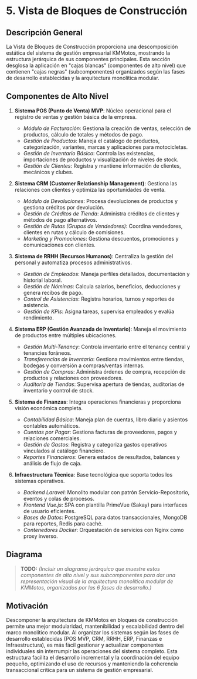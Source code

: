 # 5. Vista de Bloques de Construcción

## Descripción General

La Vista de Bloques de Construcción proporciona una descomposición estática del sistema de gestión empresarial KMMotos, mostrando la estructura jerárquica de sus componentes principales. Esta sección desglosa la aplicación en "cajas blancas" (componentes de alto nivel) que contienen "cajas negras" (subcomponentes) organizados según las fases de desarrollo establecidas y la arquitectura monolítica modular.

## Componentes de Alto Nivel

1. **Sistema POS (Punto de Venta) MVP**: Núcleo operacional para el registro de ventas y gestión básica de la empresa.
   - *Módulo de Facturación*: Gestiona la creación de ventas, selección de productos, cálculo de totales y métodos de pago.
   - *Gestión de Productos*: Maneja el catálogo de productos, categorización, variantes, marcas y aplicaciones para motocicletas.
   - *Gestión de Inventario Básico*: Controla las existencias, importaciones de productos y visualización de niveles de stock.
   - *Gestión de Clientes*: Registra y mantiene información de clientes, mecánicos y clubes.

2. **Sistema CRM (Customer Relationship Management)**: Gestiona las relaciones con clientes y optimiza las oportunidades de venta.
   - *Módulo de Devoluciones*: Procesa devoluciones de productos y gestiona créditos por devolución.
   - *Gestión de Créditos de Tienda*: Administra créditos de clientes y métodos de pago alternativos.
   - *Gestión de Rutas (Grupos de Vendedores)*: Coordina vendedores, clientes en rutas y cálculo de comisiones.
   - *Marketing y Promociones*: Gestiona descuentos, promociones y comunicaciones con clientes.

3. **Sistema de RRHH (Recursos Humanos)**: Centraliza la gestión del personal y automatiza procesos administrativos.
   - *Gestión de Empleados*: Maneja perfiles detallados, documentación y historial laboral.
   - *Gestión de Nóminas*: Calcula salarios, beneficios, deducciones y genera recibos de pago.
   - *Control de Asistencias*: Registra horarios, turnos y reportes de asistencia.
   - *Gestión de KPIs*: Asigna tareas, supervisa empleados y evalúa rendimiento.

4. **Sistema ERP (Gestión Avanzada de Inventario)**: Maneja el movimiento de productos entre múltiples ubicaciones.
   - *Gestión Multi-Tenancy*: Controla inventario entre el tenancy central y tenancies foráneos.
   - *Transferencias de Inventario*: Gestiona movimientos entre tiendas, bodegas y conversión a compras/ventas internas.
   - *Gestión de Compras*: Administra órdenes de compra, recepción de productos y relaciones con proveedores.
   - *Auditoría de Tiendas*: Supervisa apertura de tiendas, auditorías de inventario y control de stock.

5. **Sistema de Finanzas**: Integra operaciones financieras y proporciona visión económica completa.
   - *Contabilidad Básica*: Maneja plan de cuentas, libro diario y asientos contables automáticos.
   - *Cuentas por Pagar*: Gestiona facturas de proveedores, pagos y relaciones comerciales.
   - *Gestión de Gastos*: Registra y categoriza gastos operativos vinculados al catálogo financiero.
   - *Reportes Financieros*: Genera estados de resultados, balances y análisis de flujo de caja.

6. **Infraestructura Técnica**: Base tecnológica que soporta todos los sistemas operativos.
   - *Backend Laravel*: Monolito modular con patrón Servicio-Repositorio, eventos y colas de procesos.
   - *Frontend Vue.js*: SPA con plantilla PrimeVue (Sakay) para interfaces de usuario eficientes.
   - *Bases de Datos*: PostgreSQL para datos transaccionales, MongoDB para reportes, Redis para caché.
   - *Contenedores Docker*: Orquestación de servicios con Nginx como proxy inverso.

## Diagrama

> **TODO:** _(Incluir un diagrama jerárquico que muestre estos componentes de alto nivel y sus subcomponentes para dar una representación visual de la arquitectura monolítica modular de KMMotos, organizados por las 6 fases de desarrollo.)_

## Motivación

Descomponer la arquitectura de KMMotos en bloques de construcción permite una mejor modularidad, mantenibilidad y escalabilidad dentro del marco monolítico modular. Al organizar los sistemas según las fases de desarrollo establecidas (POS MVP, CRM, RRHH, ERP, Finanzas e Infraestructura), es más fácil gestionar y actualizar componentes individuales sin interrumpir las operaciones del sistema completo. Esta estructura facilita el desarrollo incremental y la coordinación del equipo pequeño, optimizando el uso de recursos y manteniendo la coherencia transaccional crítica para un sistema de gestión empresarial.
